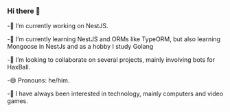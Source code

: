 ### Hi there 👋

-🔭 I’m currently working on NestJS.

-🌱 I’m currently learning NestJS and ORMs like TypeORM, but also learning Mongoose in NestJs and as a hobby I study Golang

-👯 I’m looking to collaborate on several projects, mainly involving bots for HaxBall.

-😄 Pronouns: he/him.

-🔎 I have always been interested in technology, mainly computers and video games.
